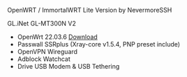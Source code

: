 OpenWRT / ImmortalWRT Lite Version by NevermoreSSH

GL.iNet GL-MT300N V2
- OpenWrt 22.03.6 [Download](https://github.com/NevermoreSSH/openwrt-packages2/releases/download/22.03.6/openwrt-22.03.6-ramips-mt76x8-glinet_gl-mt300n-v2-squashfs-sysupgrade.bin)
- Passwall SSRplus (Xray-core v1.5.4, PNP preset include)
- OpenVPN Wireguard
- Adblock Watchcat
- Drive USB Modem & USB Tethering
